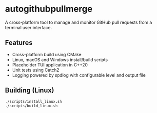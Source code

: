 # autogithubpullmerge

A cross-platform tool to manage and monitor GitHub pull requests from a terminal user interface.

## Features
- Cross-platform build using CMake
- Linux, macOS and Windows install/build scripts
- Placeholder TUI application in C++20
- Unit tests using Catch2
- Logging powered by spdlog with configurable level and output file

## Building (Linux)
```bash
./scripts/install_linux.sh
./scripts/build_linux.sh
```
